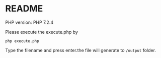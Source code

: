 # README
PHP version: PHP 7.2.4

Please execute the execute.php by

`php execute.php`

Type the filename and press enter.the file will generate to `/output` folder.
